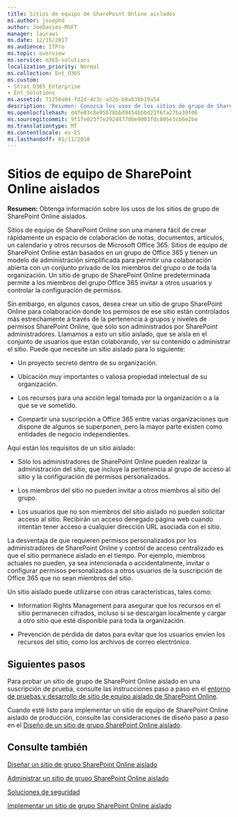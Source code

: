 ```yaml
---
title: Sitios de equipo de SharePoint Online aislados
ms.author: josephd
author: JoeDavies-MSFT
manager: laurawi
ms.date: 12/15/2017
ms.audience: ITPro
ms.topic: overview
ms.service: o365-solutions
localization_priority: Normal
ms.collection: Ent_O365
ms.custom:
- Strat_O365_Enterprise
- Ent_Solutions
ms.assetid: 71250a04-fd2d-4c3c-a32b-b8a838b19a54
description: 'Resumen: Conozca los usos de los sitios de grupo de SharePoint Online aislados.'
ms.openlocfilehash: d4fe03c8e95b78bbd9454bbbd23f6fa27ba39f06
ms.sourcegitcommit: 9f1fe023f7e2924477d6e9003fdc805e3cb6e2be
ms.translationtype: MT
ms.contentlocale: es-ES
ms.lasthandoff: 01/11/2018
---
```

# <a name="isolated-sharepoint-online-team-sites"></a>Sitios de equipo de SharePoint Online aislados

 **Resumen:** Obtenga información sobre los usos de los sitios de grupo de SharePoint Online aislados.
  
Sitios de equipo de SharePoint Online son una manera fácil de crear rápidamente un espacio de colaboración de notas, documentos, artículos, un calendario y otros recursos de Microsoft Office 365. Sitios de equipo de SharePoint Online están basados en un grupo de Office 365 y tienen un modelo de administración simplificada para permitir una colaboración abierta con un conjunto privado de los miembros del grupo o de toda la organización. Un sitio de grupo de SharePoint Online predeterminada permite a los miembros del grupo Office 365 invitar a otros usuarios y controlar la configuración de permisos.
  
Sin embargo, en algunos casos, desea crear un sitio de grupo SharePoint Online para colaboración donde los permisos de ese sitio están controlados más estrechamente a través de la pertenencia a grupos y niveles de permisos SharePoint Online, que sólo son administrados por SharePoint administradores. Llamamos a esto un sitio aislado, que se aísla en el conjunto de usuarios que están colaborando, ver su contenido o administrar el sitio. Puede que necesite un sitio aislado para lo siguiente:
  
- Un proyecto secreto dentro de su organización.
    
- Ubicación muy importantes o valiosa propiedad intelectual de su organización.
    
- Los recursos para una acción legal tomada por la organización o a la que se ve sometido.
    
- Compartir una suscripción a Office 365 entre varias organizaciones que dispone de algunos se superponen, pero la mayor parte existen como entidades de negocio independientes.
    
Aquí están los requisitos de un sitio aislado:
  
- Sólo los administradores de SharePoint Online pueden realizar la administración del sitio, que incluye la pertenencia al grupo de acceso al sitio y la configuración de permisos personalizados.
    
- Los miembros del sitio no pueden invitar a otros miembros al sitio del grupo.
    
- Los usuarios que no son miembros del sitio aislado no pueden solicitar acceso al sitio. Recibirán un acceso denegado página web cuando intentan tener acceso a cualquier dirección URL asociada con el sitio.
    
La desventaja de que requieren permisos personalizados por los administradores de SharePoint Online y control de acceso centralizado es que el sitio permanece aislado en el tiempo. Por ejemplo, miembros actuales no pueden, ya sea intencionada o accidentalmente, invitar o configurar permisos personalizados a otros usuarios de la suscripción de Office 365 que no sean miembros del sitio.
  
Un sitio aislado puede utilizarse con otras características, tales como:
  
- Information Rights Management para asegurar que los recursos en el sitio permanecen cifrados, incluso si se descargan localmente y cargar a otro sitio que esté disponible para toda la organización.
    
- Prevención de pérdida de datos para evitar que los usuarios envíen los recursos del sitio, como los archivos de correo electrónico.
    
## <a name="next-steps"></a>Siguientes pasos

Para probar un sitio de grupo de SharePoint Online aislado en una suscripción de prueba, consulte las instrucciones paso a paso en el [entorno de pruebas y desarrollo de sitio de equipo aislado de SharePoint Online](isolated-sharepoint-online-team-site-dev-test-environment.md).
  
Cuando esté listo para implementar un sitio de equipo de SharePoint Online aislado de producción, consulte las consideraciones de diseño paso a paso en el [Diseño de un sitio de grupo SharePoint Online aislado](design-an-isolated-sharepoint-online-team-site.md).
  
## <a name="see-also"></a>Consulte también

[Diseñar un sitio de grupo SharePoint Online aislado](design-an-isolated-sharepoint-online-team-site.md)
  
[Administrar un sitio de grupo SharePoint Online aislado](manage-an-isolated-sharepoint-online-team-site.md)
  
[Soluciones de seguridad](security-solutions.md)

[Implementar un sitio de grupo SharePoint Online aislado](deploy-an-isolated-sharepoint-online-team-site.md)


